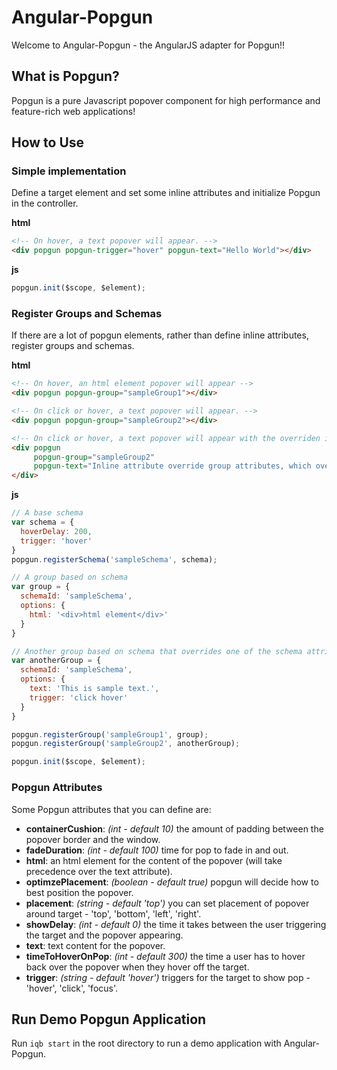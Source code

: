 # Angular-Popgun

Welcome to Angular-Popgun - the AngularJS adapter for Popgun!!

## What is Popgun?

Popgun is a pure Javascript popover component for high performance and feature-rich web applications!

## How to Use

### Simple implementation
Define a target element and set some inline attributes and initialize Popgun in the controller.

**html**
```html
<!-- On hover, a text popover will appear. -->
<div popgun popgun-trigger="hover" popgun-text="Hello World"></div>
```
**js**
```javascript
popgun.init($scope, $element);
```

### Register Groups and Schemas
If there are a lot of popgun elements, rather than define inline attributes, register groups and schemas.

**html**
```html
<!-- On hover, an html element popover will appear -->
<div popgun popgun-group="sampleGroup1"></div>

<!-- On click or hover, a text popover will appear. -->
<div popgun popgun-group="sampleGroup2"></div>

<!-- On click or hover, a text popover will appear with the overriden inline attribute. -->
<div popgun 
     popgun-group="sampleGroup2" 
     popgun-text="Inline attribute override group attributes, which override schema options.">
</div>
```
**js**
```javascript
// A base schema 
var schema = {
  hoverDelay: 200,
  trigger: 'hover'
}
popgun.registerSchema('sampleSchema', schema);

// A group based on schema
var group = {
  schemaId: 'sampleSchema',
  options: {
    html: '<div>html element</div>'
  }
}

// Another group based on schema that overrides one of the schema attribute
var anotherGroup = {
  schemaId: 'sampleSchema',
  options: {
    text: 'This is sample text.',
    trigger: 'click hover'
  }
}

popgun.registerGroup('sampleGroup1', group);
popgun.registerGroup('sampleGroup2', anotherGroup);

popgun.init($scope, $element);
```

### Popgun Attributes
Some Popgun attributes that you can define are:
* **containerCushion**: *(int - default 10)* the amount of padding between the popover border and the window.
* **fadeDuration**: *(int - default 100)* time for pop to fade in and out.
* **html**: an html element for the content of the popover (will take precedence over the text attribute).
* **optimzePlacement**: *(boolean - default true)* popgun will decide how to best position the popover.
* **placement**: *(string - default 'top')* you can set placement of popover around target - 'top', 'bottom', 'left', 'right'.
* **showDelay**: *(int - default 0)* the time it takes between the user triggering the target and the popover appearing.
* **text**: text content for the popover.
* **timeToHoverOnPop**: *(int - default 300)* the time a user has to hover back over the popover when they hover off the target.
* **trigger**: *(string - default 'hover')* triggers for the target to show pop - 'hover', 'click', 'focus'.


## Run Demo Popgun Application
Run `iqb start` in the root directory to run a demo application with Angular-Popgun.
